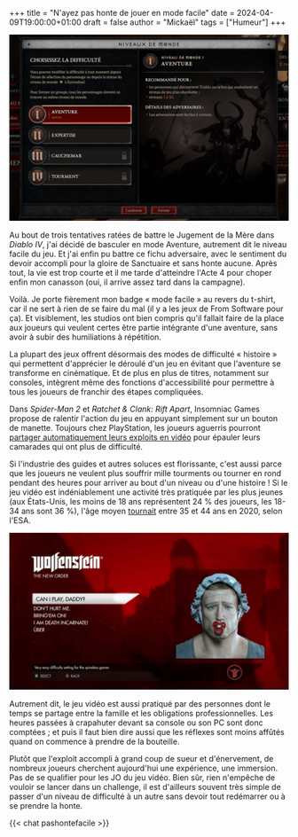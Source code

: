 +++
title = "N'ayez pas honte de jouer en mode facile"
date = 2024-04-09T19:00:00+01:00
draft = false
author = "Mickaël"
tags = ["Humeur"]
+++ 

![Les différents niveaux de difficulté dans Diablo IV](Diablo4.jpg "Et pourquoi pas une petite aventure ?") 

Au bout de trois tentatives ratées de battre le Jugement de la Mère dans *Diablo IV*, j'ai décidé de basculer en mode Aventure, autrement dit le niveau facile du jeu. Et j'ai enfin pu battre ce fichu adversaire, avec le sentiment du devoir accompli pour la gloire de Sanctuaire et sans honte aucune. Après tout, la vie est trop courte et il me tarde d'atteindre l'Acte 4 pour choper enfin mon canasson (oui, il arrive assez tard dans la campagne).

Voilà. Je porte fièrement mon badge « mode facile » au revers du t-shirt, car il ne sert à rien de se faire du mal (il y a les jeux de From Software pour ça). Et visiblement, les studios ont bien compris qu'il fallait faire de la place aux joueurs qui veulent certes être partie intégrante d'une aventure, sans avoir à subir des humiliations à répétition.

La plupart des jeux offrent désormais des modes de difficulté « histoire » qui permettent d'apprécier le déroulé d'un jeu en évitant que l'aventure se transforme en cinématique. Et de plus en plus de titres, notamment sur consoles, intègrent même des fonctions d'accessibilité pour permettre à tous les joueurs de franchir des étapes compliquées. 

Dans *Spider-Man 2* et *Ratchet & Clank: Rift Apart*, Insomniac Games propose de ralentir l'action du jeu en appuyant simplement sur un bouton de manette. Toujours chez PlayStation, les joueurs aguerris pourront [partager automatiquement leurs exploits en vidéo](https://nostick.fr/articles/2024/mars/2603_aideps5/) pour épauler leurs camarades qui ont plus de difficulté.

Si l'industrie des guides et autres soluces est florissante, c'est aussi parce que les joueurs ne veulent plus souffrir mille tourments ou tourner en rond pendant des heures pour arriver au bout d'un niveau ou d'une histoire ! Si le jeu vidéo est indéniablement une activité très pratiquée par les plus jeunes (aux États-Unis, les moins de 18 ans représentent 24 % des joueurs, les 18-34 ans sont 36 %), l'âge moyen [tournait](https://venturebeat.com/business/esa-ceo-64-of-u-s-adults-are-gamers-46-of-players-are-women-older-people-are-playing-more/) entre 35 et 44 ans en 2020, selon l'ESA.

![Wolfenstein](Wolfenstein.jpg "Évidemment ça se moque.") 

Autrement dit, le jeu vidéo est aussi pratiqué par des personnes dont le temps se partage entre la famille et les obligations professionnelles. Les heures passées à crapahuter devant sa console ou son PC sont donc comptées ; et puis il faut bien dire aussi que les réflexes sont moins affûtés quand on commence à prendre de la bouteille.

Plutôt que l'exploit accompli à grand coup de sueur et d'énervement, de nombreux joueurs cherchent aujourd'hui une expérience, une immersion. Pas de se qualifier pour les JO du jeu vidéo. Bien sûr, rien n'empêche de vouloir se lancer dans un challenge, il est d'ailleurs souvent très simple de passer d'un niveau de difficulté à un autre sans devoir tout redémarrer ou à se prendre la honte.

{{< chat pashontefacile >}}